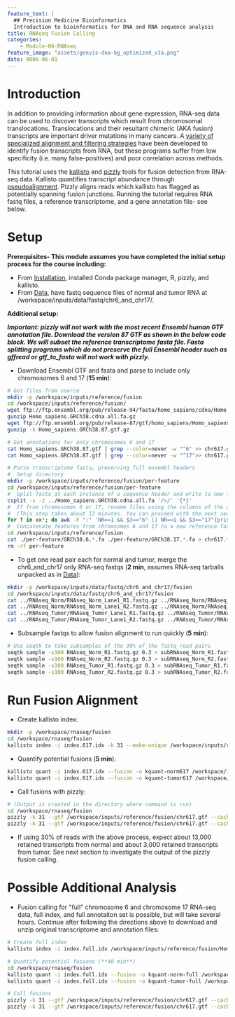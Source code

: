 ```yaml
---
feature_text: |
  ## Precision Medicine Bioinformatics
  Introduction to bioinformatics for DNA and RNA sequence analysis
title: RNAseq Fusion Calling
categories:
    - Module-06-RNAseq
feature_image: "assets/genvis-dna-bg_optimized_v1a.png"
date: 0006-06-01
---
```


# Introduction

In addition to providing information about gene expression, RNA-seq data can be used to discover transcripts which result from chromosomal translocations. Translocations and their resultant chimeric (AKA fusion) transcripts are important driver mutations in many cancers. A [variety of specialized alignment and filtering strategies](https://www.ncbi.nlm.nih.gov/pubmed/27485475) have been developed to identify fusion transcripts from RNA, but these programs suffer from low specificity (i.e. many false-positives) and poor correlation across methods.

This tutorial uses the [kallisto](https://pachterlab.github.io/kallisto/about) and [pizzly](https://github.com/pmelsted/pizzly) tools for fusion detection from RNA-seq data. Kallisto quantifies transcript abundance through [pseudoalignment](http://tinyheero.github.io/2015/09/02/pseudoalignments-kallisto.html). Pizzly aligns reads which kallisto has flagged as potentially spanning fusion junctions. Running the tutorial requires RNA fastq files, a reference transcriptome, and a gene annotation file- see below.

# Setup

**Prerequisites- This module assumes you have completed the initial setup process for the course including:**
- From [Installation](http://pmbio.org/module-01-setup/0001/04/01/Software_Installation/), installed Conda package manager, R, pizzly, and kallisto.
- From [Data](http://127.0.0.1:4000/module-02-inputs/0002/05/01/Data/), have fastq sequence files of normal and tumor RNA at /workspace/inputs/data/fastq/chr6_and_chr17/. 

**Additional setup:**

**_Important: pizzly will not work with the most recent Ensembl human GTF annotation file. Download the version 87 GTF as shown in the below code block. We will subset the reference transcriptome fasta file. Fasta splitting programs which do not preserve the full Ensembl header such as gffread or gtf_to_fasta will not work with pizzly._**

- Download Ensembl GTF and fasta and parse to include only chromosomes 6 and 17 (**15 min**): 

```bash
# Get files from source
mkdir -p /workspace/inputs/reference/fusion
cd /workspace/inputs/reference/fusion/
wget ftp://ftp.ensembl.org/pub/release-94/fasta/homo_sapiens/cdna/Homo_sapiens.GRCh38.cdna.all.fa.gz
gunzip Homo_sapiens.GRCh38.cdna.all.fa.gz       
wget ftp://ftp.ensembl.org/pub/release-87/gtf/homo_sapiens/Homo_sapiens.GRCh38.87.gtf.gz
gunzip -k Homo_sapiens.GRCh38.87.gtf.gz

# Get annotations for only chromosomes 6 and 17
cat Homo_sapiens.GRCh38.87.gtf | grep --color=never -w "^6" >> chr617.gtf
cat Homo_sapiens.GRCh38.87.gtf | grep --color=never -w "^17">> chr617.gtf 

# Parse transcriptome fasta, preserving full ensembl headers
#  Setup directory
mkdir -p /workspace/inputs/reference/fusion/per-feature
cd /workspace/inputs/reference/fusion/per-feature
#  Split fasta at each instance of a sequence header and write to new file
csplit -s -z ../Homo_sapiens.GRCh38.cdna.all.fa '/>/' '{*}'
#  If from chromosomes 6 or 17, rename files using the columns of the original ensemble header
#  (This step takes about 12 minutes. You can proceed with the next section in /workspace/inputs/data/fastq/chr6_and_chr17)
for f in xx*; do awk -F ":" 'NR==1 && $3=="6" || NR==1 && $3=="17"{print $2 "." $3 "." $4 "." $5}' $f | xargs -I{} mv $f {}.fa; done
#  Concatenate features from chromsomes 6 and 17 to a new reference fasta  
cd /workspace/inputs/reference/fusion
cat ./per-feature/GRCh38.6.*.fa ./per-feature/GRCh38.17.*.fa > chr617.fa
rm -rf per-feature
```

- To get one read pair each for normal and tumor, merge the chr6_and_chr17 only RNA-seq fastqs (**2 min**, assumes RNA-seq tarballs unpacked as in [Data](https://pmbio.org/module-02-inputs/0002/05/01/Data/)):
```bash
mkdir -p /workspace/inputs/data/fastq/chr6_and_chr17/fusion
cd /workspace/inputs/data/fastq/chr6_and_chr17/fusion
cat ../RNAseq_Norm/RNAseq_Norm_Lane1_R1.fastq.gz ../RNAseq_Norm/RNAseq_Norm_Lane2_R1.fastq.gz > RNAseq_Norm_R1.fastq.gz
cat ../RNAseq_Norm/RNAseq_Norm_Lane1_R2.fastq.gz ../RNAseq_Norm/RNAseq_Norm_Lane2_R2.fastq.gz > RNAseq_Norm_R2.fastq.gz
cat ../RNAseq_Tumor/RNAseq_Tumor_Lane1_R1.fastq.gz ../RNAseq_Tumor/RNAseq_Tumor_Lane2_R1.fastq.gz > RNAseq_Tumor_R1.fastq.gz
cat ../RNAseq_Tumor/RNAseq_Tumor_Lane1_R2.fastq.gz ../RNAseq_Tumor/RNAseq_Tumor_Lane2_R2.fastq.gz > RNAseq_Tumor_R2.fastq.gz
```

- Subsample fastqs to allow fusion alignment to run quickly (**5 min**):
```bash
# Use seqtk to take subsamples of the 30% of the fastq read pairs  
seqtk sample -s100 RNAseq_Norm_R1.fastq.gz 0.3 > subRNAseq_Norm_R1.fastq.gz
seqtk sample -s100 RNAseq_Norm_R2.fastq.gz 0.3 > subRNAseq_Norm_R2.fastq.gz
seqtk sample -s100 RNAseq_Tumor_R1.fastq.gz 0.3 > subRNAseq_Tumor_R1.fastq.gz
seqtk sample -s100 RNAseq_Tumor_R2.fastq.gz 0.3 > subRNAseq_Tumor_R2.fastq.gz
```

# Run Fusion Alignment 
- Create kallisto index:

```bash
mkdir -p /workspace/rnaseq/fusion
cd /workspace/rnaseq/fusion
kallisto index -i index.617.idx -k 31 --make-unique /workspace/inputs/reference/fusion/chr617.fa
```

- Quantify potential fusions (**5 min**):

```bash
kallisto quant -i index.617.idx --fusion -o kquant-norm617 /workspace/inputs/data/fastq/chr6_and_chr17/fusion/subRNAseq_Norm_R1.fastq.gz /workspace/inputs/data/fastq/chr6_and_chr17/fusion/subRNAseq_Norm_R2.fastq.gz
kallisto quant -i index.617.idx --fusion -o kquant-tumor617 /workspace/inputs/data/fastq/chr6_and_chr17/fusion/subRNAseq_Tumor_R1.fastq.gz /workspace/inputs/data/fastq/chr6_and_chr17/fusion/subRNAseq_Tumor_R2.fastq.gz
```

- Call fusions with pizzly:

```bash
# (Output is created in the directory where command is run)
cd /workspace/rnaseq/fusion
pizzly -k 31 --gtf /workspace/inputs/reference/fusion/chr617.gtf --cache index-norm617.cache.txt --align-score 2 --insert-size 400 --fasta /workspace/inputs/reference/fusion/chr617.fa --output norm-fuse617 kquant-norm617/fusion.txt
pizzly -k 31 --gtf /workspace/inputs/reference/fusion/chr617.gtf --cache index-tumor617.cache.txt --align-score 2 --insert-size 400 --fasta /workspace/inputs/reference/fusion/chr617.fa --output tumor-fuse617 kquant-tumor617/fusion.txt
```

- If using 30% of reads with the above process, expect about 13,000 retained transcripts from normal and about 3,000 retained transcripts from tumor. See next section to investigate the output of the pizzly fusion calling.

# Possible Additional Analysis
- Fusion calling for "full" chromosome 6 and chromosome 17 RNA-seq data, full index, and full annotaiton set is possible, but will take several hours. Continue after following the directions above to download and unzip original transcriptome and annotation files:

```bash
# Create full index
kallisto index -i index.full.idx /workspace/inputs/reference/fusion/Homo_sapiens.GRCh38.cdna.all.fa

# Quantify potential fusions (**40 min**)
cd /workspace/rnaseq/fusion
kallisto quant -i index.full.idx --fusion -o kquant-norm-full /workspace/inputs/data/fastq/chr6_and_chr17/fusion/RNAseq_Norm_R1.fastq.gz /workspace/inputs/data/fastq/chr6_and_chr17/fusion/RNAseq_Norm_R2.fastq.gz
kallisto quant -i index.full.idx --fusion -o kquant-tumor-full /workspace/inputs/data/fastq/chr6_and_chr17/fusion/RNAseq_Tumor_R1.fastq.gz /workspace/inputs/data/fastq/chr6_and_chr17/fusion/RNAseq_Tumor_R2.fastq.gz

# Call fusions
pizzly -k 31 --gtf /workspace/inputs/reference/fusion/chr617.gtf --cache index-full-norm.cache.txt --align-score 2 --insert-size 400 --fasta /workspace/inputs/reference/fusion/chr617.fa --output norm-full kquant-norm-full/fusion.txt
pizzly -k 31 --gtf /workspace/inputs/reference/fusion/chr617.gtf --cache index-full-tumor.cache.txt --align-score 2 --insert-size 400 --fasta /workspace/inputs/reference/fusion/chr617.fa --output tumor-full kquant-tumor-full/fusion.txt
```



